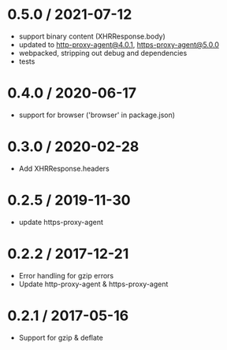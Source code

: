 
0.5.0 / 2021-07-12
==================
* support binary content (XHRResponse.body)
* updated to http-proxy-agent@4.0.1, https-proxy-agent@5.0.0
* webpacked, stripping out debug and dependencies
* tests

0.4.0 / 2020-06-17
==================
* support for browser ('browser' in package.json)

0.3.0 / 2020-02-28
==================
* Add XHRResponse.headers

0.2.5 / 2019-11-30
==================
* update https-proxy-agent

0.2.2 / 2017-12-21
==================
  * Error handling for gzip errors
  * Update http-proxy-agent & https-proxy-agent

0.2.1 / 2017-05-16
==================
  * Support for gzip & deflate
